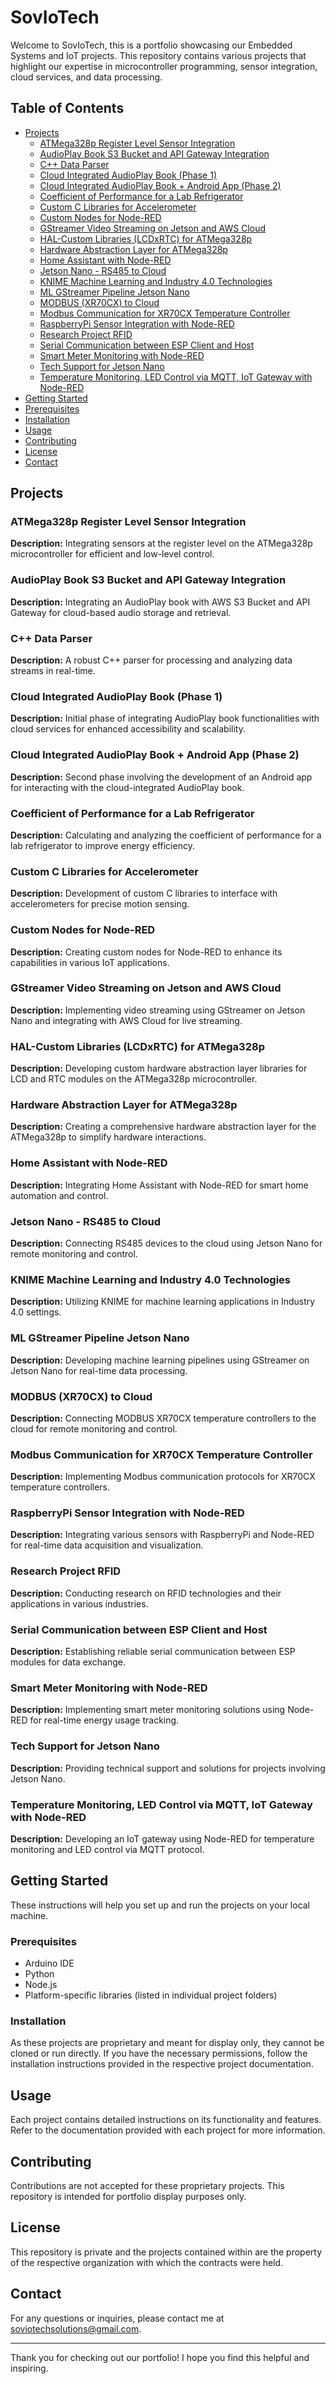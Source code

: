 # SovIoTech

Welcome to SovIoTech, this is a portfolio showcasing our Embedded Systems and IoT projects. This repository contains various projects that highlight our expertise in microcontroller programming, sensor integration, cloud services, and data processing.

## Table of Contents
- [Projects](#projects)
  - [ATMega328p Register Level Sensor Integration](#atmega328p-register-level-sensor-integration)
  - [AudioPlay Book S3 Bucket and API Gateway Integration](#audioplay-book-s3-bucket-and-api-gateway-integration)
  - [C++ Data Parser](#c-data-parser)
  - [Cloud Integrated AudioPlay Book (Phase 1)](#cloud-integrated-audioplay-book-phase-1)
  - [Cloud Integrated AudioPlay Book + Android App (Phase 2)](#cloud-integrated-audioplay-book-android-app-phase-2)
  - [Coefficient of Performance for a Lab Refrigerator](#coefficient-of-performance-for-a-lab-refrigerator)
  - [Custom C Libraries for Accelerometer](#custom-c-libraries-for-accelerometer)
  - [Custom Nodes for Node-RED](#custom-nodes-for-node-red)
  - [GStreamer Video Streaming on Jetson and AWS Cloud](#gstreamer-video-streaming-on-jetson-and-aws-cloud)
  - [HAL-Custom Libraries (LCDxRTC) for ATMega328p](#hal-custom-libraries-lcdxrtc-for-atmega328p)
  - [Hardware Abstraction Layer for ATMega328p](#hardware-abstraction-layer-for-atmega328p)
  - [Home Assistant with Node-RED](#home-assistant-with-node-red)
  - [Jetson Nano - RS485 to Cloud](#jetson-nano-rs485-to-cloud)
  - [KNIME Machine Learning and Industry 4.0 Technologies](#knime-machine-learning-and-industry-40-technologies)
  - [ML GStreamer Pipeline Jetson Nano](#ml-gstreamer-pipeline-jetson-nano)
  - [MODBUS (XR70CX) to Cloud](#modbus-xr70cx-to-cloud)
  - [Modbus Communication for XR70CX Temperature Controller](#modbus-communication-for-xr70cx-temperature-controller)
  - [RaspberryPi Sensor Integration with Node-RED](#raspberrypi-sensor-integration-with-node-red)
  - [Research Project RFID](#research-project-rfid)
  - [Serial Communication between ESP Client and Host](#serial-communication-between-esp-client-and-host)
  - [Smart Meter Monitoring with Node-RED](#smart-meter-monitoring-with-node-red)
  - [Tech Support for Jetson Nano](#tech-support-for-jetson-nano)
  - [Temperature Monitoring, LED Control via MQTT, IoT Gateway with Node-RED](#temperature-monitoring-led-control-via-mqtt-iot-gateway-with-node-red)
- [Getting Started](#getting-started)
- [Prerequisites](#prerequisites)
- [Installation](#installation)
- [Usage](#usage)
- [Contributing](#contributing)
- [License](#license)
- [Contact](#contact)

## Projects

### ATMega328p Register Level Sensor Integration
**Description:** Integrating sensors at the register level on the ATMega328p microcontroller for efficient and low-level control.

### AudioPlay Book S3 Bucket and API Gateway Integration
**Description:** Integrating an AudioPlay book with AWS S3 Bucket and API Gateway for cloud-based audio storage and retrieval.

### C++ Data Parser
**Description:** A robust C++ parser for processing and analyzing data streams in real-time.

### Cloud Integrated AudioPlay Book (Phase 1)
**Description:** Initial phase of integrating AudioPlay book functionalities with cloud services for enhanced accessibility and scalability.

### Cloud Integrated AudioPlay Book + Android App (Phase 2)
**Description:** Second phase involving the development of an Android app for interacting with the cloud-integrated AudioPlay book.

### Coefficient of Performance for a Lab Refrigerator
**Description:** Calculating and analyzing the coefficient of performance for a lab refrigerator to improve energy efficiency.

### Custom C Libraries for Accelerometer
**Description:** Development of custom C libraries to interface with accelerometers for precise motion sensing.

### Custom Nodes for Node-RED
**Description:** Creating custom nodes for Node-RED to enhance its capabilities in various IoT applications.

### GStreamer Video Streaming on Jetson and AWS Cloud
**Description:** Implementing video streaming using GStreamer on Jetson Nano and integrating with AWS Cloud for live streaming.

### HAL-Custom Libraries (LCDxRTC) for ATMega328p
**Description:** Developing custom hardware abstraction layer libraries for LCD and RTC modules on the ATMega328p microcontroller.

### Hardware Abstraction Layer for ATMega328p
**Description:** Creating a comprehensive hardware abstraction layer for the ATMega328p to simplify hardware interactions.

### Home Assistant with Node-RED
**Description:** Integrating Home Assistant with Node-RED for smart home automation and control.

### Jetson Nano - RS485 to Cloud
**Description:** Connecting RS485 devices to the cloud using Jetson Nano for remote monitoring and control.

### KNIME Machine Learning and Industry 4.0 Technologies
**Description:** Utilizing KNIME for machine learning applications in Industry 4.0 settings.

### ML GStreamer Pipeline Jetson Nano
**Description:** Developing machine learning pipelines using GStreamer on Jetson Nano for real-time data processing.

### MODBUS (XR70CX) to Cloud
**Description:** Connecting MODBUS XR70CX temperature controllers to the cloud for remote monitoring and control.

### Modbus Communication for XR70CX Temperature Controller
**Description:** Implementing Modbus communication protocols for XR70CX temperature controllers.

### RaspberryPi Sensor Integration with Node-RED
**Description:** Integrating various sensors with RaspberryPi and Node-RED for real-time data acquisition and visualization.

### Research Project RFID
**Description:** Conducting research on RFID technologies and their applications in various industries.

### Serial Communication between ESP Client and Host
**Description:** Establishing reliable serial communication between ESP modules for data exchange.

### Smart Meter Monitoring with Node-RED
**Description:** Implementing smart meter monitoring solutions using Node-RED for real-time energy usage tracking.

### Tech Support for Jetson Nano
**Description:** Providing technical support and solutions for projects involving Jetson Nano.

### Temperature Monitoring, LED Control via MQTT, IoT Gateway with Node-RED
**Description:** Developing an IoT gateway using Node-RED for temperature monitoring and LED control via MQTT protocol.

## Getting Started

These instructions will help you set up and run the projects on your local machine.

### Prerequisites
- Arduino IDE
- Python
- Node.js
- Platform-specific libraries (listed in individual project folders)

### Installation
As these projects are proprietary and meant for display only, they cannot be cloned or run directly. If you have the necessary permissions, follow the installation instructions provided in the respective project documentation.

## Usage
Each project contains detailed instructions on its functionality and features. Refer to the documentation provided with each project for more information.

## Contributing
Contributions are not accepted for these proprietary projects. This repository is intended for portfolio display purposes only.

## License
This repository is private and the projects contained within are the property of the respective organization with which the contracts were held.

## Contact
For any questions or inquiries, please contact me at [soviotechsolutions@gmail.com](mailto:soviotechsolutions@gmail.com).

---

Thank you for checking out our portfolio! I hope you find this helpful and inspiring.
